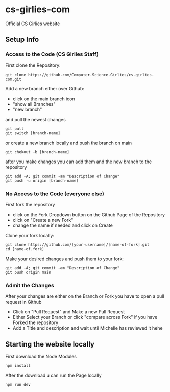 # cs-girlies-com
Official CS Girlies website

## Setup Info

### Access to the Code (CS Girlies Staff)

First clone the Repository:
```
git clone https://github.com/Computer-Science-Girlies/cs-girlies-com.git
```

 Add a new branch
 either over Github:

 - click on the main branch icon
 - "show all Branches"
 - "new branch"

 and pull the newest changes

```
git pull
git switch [branch-name]
```

or create a new branch locally and push the branch on main

```
git chekout -b [branch-name]
```

after you make changes you can add them and the new branch to the repository

```
git add -A; git commit -am "Description of Change"
git push -u origin [branch-name]
```

### No Access to the Code (everyone else)

First fork the repository
- click on the Fork Dropdown button on the Github Page of the Repository
- click on "Create a new Fork"
- change the name if needed and click on Create

Clone your fork locally:

```
git clone https://github.com/[your-username]/[name-of-fork].git
cd [name-of.fork]
```

Make your desired changes and push them to your fork:

```
git add -A; git commit -am "Description of Change"
git push origin main
```

### Admit the Changes

After your changes are either on the Branch or Fork you have to open a pull request in Github
- Click on "Pull Request" and Make a new Pull Request
- Either Select your Branch or click "compare across Fork" if you have Forked the repository
- Add a Title and description and wait until Michelle has reviewed it hehe

## Starting the website locally

First download the Node Modules

```git
npm install
```

After the download u can run the Page locally

```git
npm run dev
```